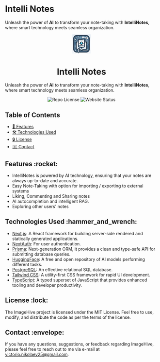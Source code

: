 # Intelli Notes

Unleash the power of **AI** to transform your note-taking with **IntelliNotes**, where smart technology meets seamless
organization.

<div style="text-align: center">
  <img src="./apps/web/public/logo.jpg" width="60" alt="intelli-notes-logo">
  <br/>
  <h1>Intelli Notes</h1>
</div>

Unleash the power of **AI** to transform your note-taking with **IntelliNotes**, where smart technology meets seamless
organization.

<div style="text-align: center">
  <img alt="Repo License" src="https://img.shields.io/github/license/vnikolaew/intelli-notes">
  <img alt="Website Status" src="https://img.shields.io/website?url=https%3A%2F%2Fintelli-notes-liard.vercel.app">
</div>

## Table of Contents

- [:rocket:  Features](#features)
- [:hammer_and_wrench:  Technologies Used](#technologies-used)
- [:lock:  License](#license)
- [:envelope:  Contact](#contact)

<a id="features"></a>

## Features &colon;rocket&colon;

- IntelliNotes is powered by AI technology, ensuring that your notes are always up-to-date and accurate.
- Easy Note-Taking with option for importing / exporting to external systems
- Liking, Commenting and Sharing notes
- AI autocompletion and intelligent RAG.
- Exploring other users' notes

<a id="technologies-used"></a>

## Technologies Used &colon;hammer_and_wrench&colon;

- [Next.js](https://nextjs.org): A React framework for building server-side rendered and statically generated
  applications.
- [NextAuth](https://next-auth.js.org): For user authentication.
- [Prisma](https://www.prisma.io): Next-generation ORM, it provides a clean and type-safe API for submitting database
  queries.
- [HuggingFace](https://huggingface.co/docs/huggingface.js/index): A free and open repository of AI models performing
  different tasks.
- [PostgreSQL](https://www.postgresql.org/):  An effective relational SQL database.
- [Tailwind CSS](https://tailwindcss.com): A utility-first CSS framework for rapid UI development.
- [TypeScript](https://www.typescriptlang.org): A typed superset of JavaScript that provides enhanced tooling and
  developer productivity.

<a id="contribution"></a>

## License &colon;lock&colon;

<a id="license"></a>

The ImageHive project is licensed under the MIT License. Feel free to use, modify, and distribute the code as per the
terms of the license.

<a id="contact"></a>

## Contact &colon;envelope&colon;

If you have any questions, suggestions, or feedback regarding ImageHive, please feel free to reach out to me via e-mail
at <victorio.nikolaev25@gmail.com>.

